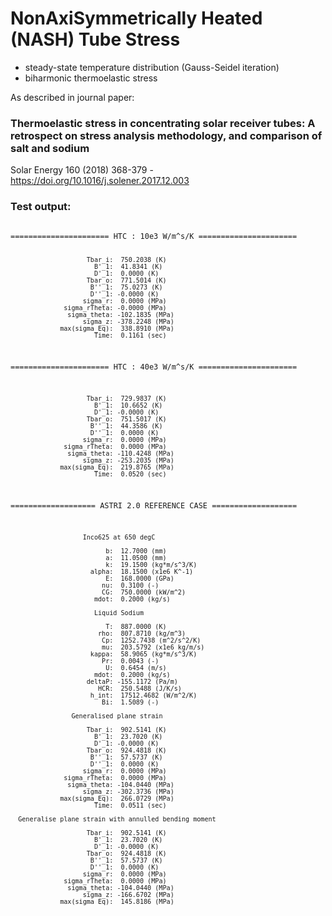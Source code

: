 # NonAxiSymmetrically Heated (NASH) Tube Stress
- steady-state temperature distribution (Gauss-Seidel iteration)
- biharmonic thermoelastic stress

As described in journal paper:
### Thermoelastic stress in concentrating solar receiver tubes: A retrospect on stress analysis methodology, and comparison of salt and sodium
Solar Energy 160 (2018) 368-379 - https://doi.org/10.1016/j.solener.2017.12.003

### Test output:

<code>
====================== HTC : 10e3 W/m^s/K ======================

                        Tbar_i:  750.2038 (K)
                          B'_1:  41.8341 (K)
                          D'_1:  0.0000 (K)
                        Tbar_o:  771.5014 (K)
                         B''_1:  75.0273 (K)
                         D''_1: -0.0000 (K)
                       sigma_r:  0.0000 (MPa)
                  sigma_rTheta: -0.0000 (MPa)
                   sigma_theta: -102.1835 (MPa)
                       sigma_z: -378.2248 (MPa)
                 max(sigma_Eq):  338.8910 (MPa)
                          Time:  0.1161 (sec)

====================== HTC : 40e3 W/m^s/K ======================

                        Tbar_i:  729.9837 (K)
                          B'_1:  10.6652 (K)
                          D'_1: -0.0000 (K)
                        Tbar_o:  751.5017 (K)
                         B''_1:  44.3586 (K)
                         D''_1:  0.0000 (K)
                       sigma_r:  0.0000 (MPa)
                  sigma_rTheta:  0.0000 (MPa)
                   sigma_theta: -110.4248 (MPa)
                       sigma_z: -253.2035 (MPa)
                 max(sigma_Eq):  219.8765 (MPa)
                          Time:  0.0520 (sec)

=================== ASTRI 2.0 REFERENCE CASE ===================


                       Inco625 at 650 degC                      

                             b:  12.7000 (mm)
                             a:  11.0500 (mm)
                             k:  19.1500 (kg*m/s^3/K)
                         alpha:  18.1500 (x1e6 K^-1)
                             E:  168.0000 (GPa)
                            nu:  0.3100 (-)
                            CG:  750.0000 (kW/m^2)
                          mdot:  0.2000 (kg/s)

                          Liquid Sodium                         

                             T:  887.0000 (K)
                           rho:  807.8710 (kg/m^3)
                            Cp:  1252.7438 (m^2/s^2/K)
                            mu:  203.5792 (x1e6 kg/m/s)
                         kappa:  58.9065 (kg*m/s^3/K)
                            Pr:  0.0043 (-)
                             U:  0.6454 (m/s)
                          mdot:  0.2000 (kg/s)
                        deltaP: -155.1172 (Pa/m)
                           HCR:  250.5488 (J/K/s)
                         h_int:  17512.4682 (W/m^2/K)
                            Bi:  1.5089 (-)

                    Generalised plane strain                    

                        Tbar_i:  902.5141 (K)
                          B'_1:  23.7020 (K)
                          D'_1: -0.0000 (K)
                        Tbar_o:  924.4818 (K)
                         B''_1:  57.5737 (K)
                         D''_1:  0.0000 (K)
                       sigma_r:  0.0000 (MPa)
                  sigma_rTheta:  0.0000 (MPa)
                   sigma_theta: -104.0440 (MPa)
                       sigma_z: -302.3736 (MPa)
                 max(sigma_Eq):  266.0729 (MPa)
                          Time:  0.0511 (sec)

      Generalise plane strain with annulled bending moment      

                        Tbar_i:  902.5141 (K)
                          B'_1:  23.7020 (K)
                          D'_1: -0.0000 (K)
                        Tbar_o:  924.4818 (K)
                         B''_1:  57.5737 (K)
                         D''_1:  0.0000 (K)
                       sigma_r:  0.0000 (MPa)
                  sigma_rTheta:  0.0000 (MPa)
                   sigma_theta: -104.0440 (MPa)
                       sigma_z: -166.6702 (MPa)
                 max(sigma_Eq):  145.8186 (MPa)
</code>